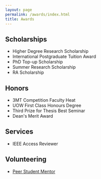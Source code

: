 ```yaml
---
layout: page
permalink: /awards/index.html
title: Awards
---
```


## Scholarships

- Higher Degree Research Scholarship
- International Postgraduate Tuition Award
- PhD Top-up Scholarship
- Summer Research Scholarship
- RA Scholarship


## Honors

- 3MT Competition Faculty Heat
- UOW First Class Honours Degree
- Third Prize for Thesis Best Seminar
- Dean's Merit Award


## Services

- IEEE Access Reviewer

## Volunteering
- [Peer Student Mentor](https://yangdi-cv.github.io/awards/Mentor_Certificate.pdf)
